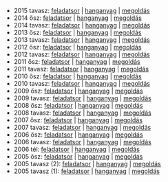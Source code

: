  - 2015 tavasz: [feladatsor](https://dari.oktatas.hu/kir/erettsegi/okev_doc/erettsegi_2015/e_nemet_15maj_fl.pdf)
              | [hanganyag](https://dari.oktatas.hu/kir/erettsegi/okev_doc/erettsegi_2015/e_nemet_15maj_fl.mp3)
              | [megoldás](https://dari.oktatas.hu/kir/erettsegi/okev_doc/erettsegi_2015/e_nemet_15maj_ut.pdf)
 - 2014 ősz: [feladatsor](https://dari.oktatas.hu/kir/erettsegi/okev_doc/erettsegi_2014/oktober/e_nemet_14okt_fl.pdf)
           | [hanganyag](https://dari.oktatas.hu/kir/erettsegi/okev_doc/erettsegi_2014/oktober/e_nemet_14okt_fl.mp3)
           | [megoldás](https://dari.oktatas.hu/kir/erettsegi/okev_doc/erettsegi_2014/oktober/e_nemet_14okt_ut.pdf)
 - 2014 tavasz: [feladatsor](https://dari.oktatas.hu/kir/erettsegi/okev_doc/erettsegi_2014/e_nemet_14maj_fl.pdf)
              | [hanganyag](https://dari.oktatas.hu/kir/erettsegi/okev_doc/erettsegi_2014/e_nemet_14maj_fl.mp3)
              | [megoldás](https://dari.oktatas.hu/kir/erettsegi/okev_doc/erettsegi_2014/e_nemet_14maj_ut.pdf)
 - 2013 ősz: [feladatsor](https://dari.oktatas.hu/kir/erettsegi/okev_doc/erettsegi_2013/oktober/e_nemet_13okt_fl.pdf)
           | [hanganyag](https://dari.oktatas.hu/kir/erettsegi/okev_doc/erettsegi_2013/oktober/e_nemet_13okt_fl.mp3)
           | [megoldás](https://dari.oktatas.hu/kir/erettsegi/okev_doc/erettsegi_2013/oktober/e_nemet_13okt_ut.pdf)
 - 2013 tavasz: [feladatsor](https://dari.oktatas.hu/kir/erettsegi/okev_doc/erettsegi_2013/e_nemet_13maj_fl.pdf)
              | [hanganyag](https://dari.oktatas.hu/kir/erettsegi/okev_doc/erettsegi_2013/e_nemet_13maj_fl.mp3)
              | [megoldás](https://dari.oktatas.hu/kir/erettsegi/okev_doc/erettsegi_2013/e_nemet_13maj_ut.pdf)
 - 2012 ősz: [feladatsor](https://dari.oktatas.hu/kir/erettsegi/okev_doc/erettsegi_2012/oktober/e_nemet_12okt_fl.pdf)
           | [hanganyag](https://dari.oktatas.hu/kir/erettsegi/okev_doc/erettsegi_2012/oktober/e_nemet_12okt_fl.mp3)
           | [megoldás](https://dari.oktatas.hu/kir/erettsegi/okev_doc/erettsegi_2012/oktober/e_nemet_12okt_ut.pdf)
 - 2012 tavasz: [feladatsor](https://dari.oktatas.hu/kir/erettsegi/okev_doc/erettsegi_2012/e_nemet_12maj_fl.pdf)
              | [hanganyag](https://dari.oktatas.hu/kir/erettsegi/okev_doc/erettsegi_2012/e_nemet_12maj_fl.mp3)
              | [megoldás](https://dari.oktatas.hu/kir/erettsegi/okev_doc/erettsegi_2012/e_nemet_12maj_ut.pdf)
 - 2011 ősz: [feladatsor](https://dari.oktatas.hu/kir/erettsegi/okev_doc/erettsegi_2011/oktober/e_nemet_11okt_fl.pdf)
           | [hanganyag](https://dari.oktatas.hu/kir/erettsegi/okev_doc/erettsegi_2011/oktober/e_nemet_11okt_fl.mp3)
           | [megoldás](https://dari.oktatas.hu/kir/erettsegi/okev_doc/erettsegi_2011/oktober/e_nemet_11okt_ut.pdf)
 - 2011 tavasz: [feladatsor](https://dari.oktatas.hu/kir/erettsegi/okev_doc/erettsegi_2011/e_nemet_11maj_fl.pdf)
              | [hanganyag](https://dari.oktatas.hu/kir/erettsegi/okev_doc/erettsegi_2011/e_nemet_11maj_fl.mp3)
              | [megoldás](https://dari.oktatas.hu/kir/erettsegi/okev_doc/erettsegi_2011/e_nemet_11maj_ut.pdf)
 - 2010 ősz: [feladatsor](https://dari.oktatas.hu/kir/erettsegi/okev_doc/erettsegi_2010/oktober/e_nemet_10okt_fl.pdf)
           | [hanganyag](https://dari.oktatas.hu/kir/erettsegi/okev_doc/erettsegi_2010/oktober/e_nemet_10okt_fl.mp3)
           | [megoldás](https://dari.oktatas.hu/kir/erettsegi/okev_doc/erettsegi_2010/oktober/e_nemet_10okt_ut.pdf)
 - 2010 tavasz: [feladatsor](https://dari.oktatas.hu/kir/erettsegi/okev_doc/erettsegi_2010/e_nemet_10maj_fl.pdf)
              | [hanganyag](https://dari.oktatas.hu/kir/erettsegi/okev_doc/erettsegi_2010/e_nemet_10maj_fl.mp3)
              | [megoldás](https://dari.oktatas.hu/kir/erettsegi/okev_doc/erettsegi_2010/e_nemet_10maj_ut.pdf)
 - 2009 ősz: [feladatsor](https://dari.oktatas.hu/kir/erettsegi/okev_doc/erettsegi_2009/oktober/e_nemet_09okt_fl.pdf)
           | [hanganyag](https://dari.oktatas.hu/kir/erettsegi/okev_doc/erettsegi_2009/oktober/e_nemet_09okt_fl.mp3)
           | [megoldás](https://dari.oktatas.hu/kir/erettsegi/okev_doc/erettsegi_2009/oktober/e_nemet_09okt_ut.pdf)
 - 2009 tavasz: [feladatsor](https://dari.oktatas.hu/kir/erettsegi/okev_doc/erettsegi_2009/e_nemet_09maj_fl.pdf)
              | [hanganyag](https://dari.oktatas.hu/kir/erettsegi/okev_doc/erettsegi_2009/e_nemet_09maj_fl.mp3)
              | [megoldás](https://dari.oktatas.hu/kir/erettsegi/okev_doc/erettsegi_2009/e_nemet_09maj_ut.pdf)
 - 2008 ősz: [feladatsor](https://dari.oktatas.hu/kir/erettsegi/okev_doc/erettsegi_2008/oktober/e_nemet_08okt_fl.pdf)
           | [hanganyag](https://dari.oktatas.hu/kir/erettsegi/okev_doc/erettsegi_2008/oktober/e_nemet_08okt_fl.mp3)
           | [megoldás](https://dari.oktatas.hu/kir/erettsegi/okev_doc/erettsegi_2008/oktober/e_nemet_08okt_ut.pdf)
 - 2008 tavasz: [feladatsor](https://dari.oktatas.hu/kir/erettsegi/okev_doc/erettsegi_2008/e_nemet_08maj_fl.pdf)
              | [hanganyag](https://dari.oktatas.hu/kir/erettsegi/okev_doc/erettsegi_2008/e_nemet_08maj_fl.mp3)
              | [megoldás](https://dari.oktatas.hu/kir/erettsegi/okev_doc/erettsegi_2008/e_nemet_08maj_ut.pdf)
 - 2007 ősz: [feladatsor](https://dari.oktatas.hu/kir/erettsegi/okev_doc/erettsegi_2007/oktober/e_nemet_07okt_fl.pdf)
           | [hanganyag](https://dari.oktatas.hu/kir/erettsegi/okev_doc/erettsegi_2007/oktober/e_nemet_07okt_fl.mp3)
           | [megoldás](https://dari.oktatas.hu/kir/erettsegi/okev_doc/erettsegi_2007/oktober/e_nemet_07okt_ut.pdf)
 - 2007 tavasz: [feladatsor](https://dari.oktatas.hu/kir/erettsegi/okev_doc/erettsegi_2007/e_nemet_07maj_fl.pdf)
              | [hanganyag](https://dari.oktatas.hu/kir/erettsegi/okev_doc/erettsegi_2007/e_nemet_07maj_fl.mp3)
              | [megoldás](https://dari.oktatas.hu/kir/erettsegi/okev_doc/erettsegi_2007/e_nemet_07maj_ut.pdf)
 - 2006 ősz: [feladatsor](https://dari.oktatas.hu/kir/erettsegi/okev_doc/erettsegi_2006/e_nemet_06okt_fl.pdf)
           | [hanganyag](https://dari.oktatas.hu/kir/erettsegi/okev_doc/erettsegi_2006/e_nemet_06okt_fl.mp3)
           | [megoldás](https://dari.oktatas.hu/kir/erettsegi/okev_doc/erettsegi_2006/e_nemet_06okt_ut.pdf)
 - 2006 tavasz: [feladatsor](https://dari.oktatas.hu/kir/erettsegi/okev_doc/erettsegi_2006/e_nemet_06maj_fl.pdf)
              | [hanganyag](https://dari.oktatas.hu/kir/erettsegi/okev_doc/erettsegi_2006/e_nemet_06maj_fl.mp3)
              | [megoldás](https://dari.oktatas.hu/kir/erettsegi/okev_doc/erettsegi_2006/e_nemet_06maj_ut.pdf)
 - 2006 tél: [feladatsor](https://dari.oktatas.hu/kir/erettsegi/okev_doc/2006_1/e_nemet_06febr_fl.pdf)
              | [hanganyag](https://dari.oktatas.hu/kir/erettsegi/okev_doc/2006_1/e_nemet_06febr_fl.mp3)
              | [megoldás](https://dari.oktatas.hu/kir/erettsegi/okev_doc/2006_1/e_nemet_06febr_ut.pdf)
 - 2005 ősz: [feladatsor](https://dari.oktatas.hu/kir/erettsegi/okev_doc/2005_osz/e_nemet_05nov_fl.pdf)
           | [hanganyag](https://dari.oktatas.hu/kir/erettsegi/okev_doc/2005_osz/e_nemet_05nov_fl.mp3)
           | [megoldás](https://dari.oktatas.hu/kir/erettsegi/okev_doc/2005_osz/e_nemet_05nov_ut.pdf)
 - 2005 tavasz (2): [feladatsor](https://dari.oktatas.hu/kir/erettsegi/okev_doc/erettsegi_2005/e_nemetV30_fl.pdf)
                  | [hanganyag](https://dari.oktatas.hu/kir/erettsegi/okev_doc/erettsegi_2005/e_nemetV30_fl.mp3)
                  | [megoldás](https://dari.oktatas.hu/kir/erettsegi/okev_doc/erettsegi_2005/e_nemetV30_ut.pdf)
 - 2005 tavasz (1): [feladatsor](https://dari.oktatas.hu/kir/erettsegi/okev_doc/erettsegi_2005/e_nemet_fl.pdf)
                  | [hanganyag](https://dari.oktatas.hu/kir/erettsegi/okev_doc/erettsegi_2005/e_nemet_fl.mp3)
                  | [megoldás](https://dari.oktatas.hu/kir/erettsegi/okev_doc/erettsegi_2005/e_nemet_ut.pdf)
